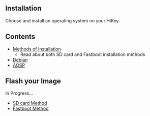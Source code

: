 ## Installation

Choose and install an operating system on your HiKey. 

## Contents

- [Methods of Installation]()
   - Read about both SD card and Fastboot installation methods
- [Debian]()
- [AOSP]()

## Flash your Image

In Progress...

- [SD card Method]()
- [Fastboot Method]()
